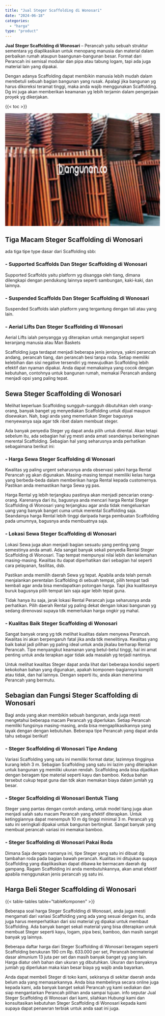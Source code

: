 ```yaml
---
title: "Jual Steger Scaffolding di Wonosari"
date: "2024-06-18"
categories: 
  - "harga"
type: "product"
---
```


**Jual Steger Scaffolding di Wonosari** – Perancah yaitu sebuah struktur sementara yg diaplikasikan untuk menopang manusia dan material dalam perbaikan rumah ataupun baangunan-bangunan besar. Format dari Perancah ini semisal modular dan pipa atau tabung logam, tapi ada juga material lain yang dipakai.

Dengan adanya Scaffolding dapat membikin manusia lebih mudah dalam membetuli sebuah bagian bangunan yang rusak. Apalagi jika bangunan yg harus dikoreksi teramat tinggi, maka anda wajib menggunakan Scaffolding. Dg ini juga akan memberikan keamanan yg lebih terjamin dalam pengerjaan proyek yg dikerjakan.

{{< toc >}}

![Jual Steger Scaffolding di Wonosari](/images/sewa-scaffolding-steger-12.png)

## Tiga Macam Steger Scaffolding di Wonosari

ada tiga tipe type dasar dari Scaffolding sbb:

### \- Supported Scaffolds Dan Steger Scaffolding di Wonosari

Supported Scaffolds yaitu platform yg disangga oleh tiang, dimana dilengkapi dengan pendukung lainnya seperti sambungan, kaki-kaki, dan lainnya.

### \- Suspended Scaffolds Dan Steger Scaffolding di Wonosari

Suspended Scaffolds ialah platform yang tergantung dengan tali atau yang lain.

### \- Aerial Lifts Dan Steger Scaffolding di Wonosari

Aerial Lifts ialah penyangga yg diterapkan untuk mengangkat seperti keranjang manusia atau Man Baskets

Scaffolding juga terdapat menjadi beberapa jenis jenisnya, yakni perancah andang, perancah tiang, dan perancah besi tanpa roda. Setiap memiliki kelebihan dan sisi negative tersendiri yg mewujudkan Scaffolding lebih efektif dan nyaman dipakai. Anda dapat memakainya yang cocok dengan kebutuhan, contohnya untuk bangunan rumah, memakai Perancah andang menjadi opsi yang paling tepat.

## Sewa Steger Scaffolding di Wonosari

Melihat keperluan Scaffolding sungguh-sungguh dibutuhkan oleh orang-orang, banyak banget yg menyediakan Scaffolding untuk dijual maupun disewakan. Nah, bagi anda yang memerlukan Steger bagusnya menyewanya saja agar tdk ribet dalam membuat steger.

Ada banyak penyedia Steger yg dapat anda pilih untuk dirental. Akan tetapi sebelum itu, ada sebagian hal yg mesti anda amati seandainya berkeinginan merental Scaffolding. Sebagian hal yang seharusnya anda perhatikan sebagaimana berikut ini:

### \- Harga Sewa Steger Scaffolding di Wonosari

Kwalitas yg paling urgent seharusnya anda observasi yakni harga Rental Perancah yg akan digunakan. Masing-masing tempat memiliki kelas harga yang berbeda-beda dalam memberikan harga Rental kepada customernya. Pastikan anda memastikan harga Sewa yg pas.

Harga Rental yg lebih terjangkau pastinya akan menjadi pencarian orang-orang. Karenanya dari itu, bagusnya anda mencari harga Rental Steger Scaffolding di Wonosari yang terjangkau agar anda tidak mengeluarkan uang yang banyak banget cuma untuk merental Scaffolding saja. Seandainya harga Rental lebih tinggi daripada harga pembuatan Scaffolding pada umumnya, bagusnya anda membuatnya saja.

### \- Lokasi Sewa Steger Scaffolding di Wonosari

Lokasi Sewa juga akan menjadi bagian sesuatu yang penting yang semestinya anda amati. Ada sangat banyak sekali penyedia Rental Steger Scaffolding di Wonosari. Tiap tempat mempunyai nilai lebih dan kelemahan masing-masing. Kwalitas itu dapat diperhatikan dari sebagian hal seperti cara pelayanan, fasilitas, dsb.

Pastikan anda memilih daerah Sewa yg tepat. Apabila anda telah pernah menjalankan perentalan Scaffolding di sebuah tempat, pilih tempat tadi kembali agar anda bisa mendapatkan potongan harga. Tapi jika kualitasnya buruk bagusnya pilih tempat lain saja agar lebih tepat guna.

Tidak hanya itu saja, jarak lokasi Rental Perancah juga seharusnya anda perhatikan. Pilih daerah Rental yg paling dekat dengan lokasi bangunan yg sedang direnovasi supaya tdk memerlukan harga ongkir yg mahal.

### \- Kualitas Baik Steger Scaffolding di Wonosari

Sangat banyak orang yg tdk melihat kualitas dalam menyewa Perancah. Kwalitas ini akan berpengaruh fatal jika anda tdk menelitinya. Kwalitas yang baik bakal jadi pilihan yg paling ideal untuk anda jikalau berharap Rental Perancah. Tipe menyangkut keamanan yang betul-betul tinggi, hal ini amat penting untuk anda terapkan agar tidak ada masalah yg terjadi nantinya.

Untuk melihat kwalitas Steger dapat anda lihat dari beberapa kondisi seperti kekokohan bahan yang digunakan, apakah komponen-bagiannya komplit atau tidak, dan hal lainnya. Dengan seperti itu, anda akan menerima Perancah yang bermutu.

## Sebagian dan Fungsi Steger Scaffolding di Wonosari

Bagi anda yang akan membikin sebuah bangunan, anda juga mesti mengetahui beberapa macam Perancah yg diperlukan. Setiap Perancah memiliki fungsinya masing-masing, anda bisa mengaplikasikannya yang layak dengan dengan kebutuhan. Beberapa tipe Perancah yang dapat anda tahu sebagai berikut!

### \- Steger Scaffolding di Wonosari Tipe Andang

Variasi Scaffolding yang satu ini memiliki format datar, lazimnya tingginya kurang lebih 3 m. Sebagian Scaffolding yang satu ini lazim yang diterapkan untuk bangunan yg memiliki ukuran rendah. Scaffolding anda bisa dijadikan dengan beragam tipe material seperti kayu dan bamboo. Kedua bahan tersebut cukup tepat guna dan tdk akan memakan biaya dalam jumlah yg besar.

### \- Steger Scaffolding di Wonosari Bentuk Tiang

Steger yang pantas dengan contoh andang, untuk model tiang juga akan menjadi salah satu macam Perancah yang efektif diterapkan. Untuk ketinggiannya dapat menempuh 10 m dg tinggi minimal 3 m. Perancah yg satu ini seringkali dipakai untuk bangunan bertingkat. Sangat banyak yang membuat perancah variasi ini memakai bamboo.

### \- Steger Scaffolding di Wonosari Pakai Roda

Dimana Saja dengan namanya ini, tipe Steger yang satu ini dibuat dg tambahan roda pada bagian bawah perancah. Kualitas ini ditujukan supaya Scaffolding yang diaplikasikan dapat dibawa ke bermacam daerah dg gampang. Ragam Scaffolding ini anda membutuhkannya, akan amat efektif apabila menggunakan jenis perancah yg satu ini.

## Harga Beli Steger Scaffolding di Wonosari

{{< table-tables table="tableKomponen" >}}

Beberapa soal harga Steger Scaffolding di Wonosari, anda juga mesti mengamati dari variasi Scaffolding yang ada yang sesuai dengan itu, anda juga harus memperhatikan dari sisi material yg dipakai untuk membaut Scaffolding. Ada banyak banget sekali material yang bisa diterapkan untuk membuat Steger seperti kayu, logam, pipa besi, bamboo, dan masih sangat banyak yg lainnya.

Beberapa daftar harga dari Steger Scaffolding di Wonosari beragam seperti Scaffolding berukuran 190 cm Rp. 633.000 per set, Perancah bermaterial dasar almunium 13 juta per set dan masih banyak banget yg yang lain. Harga diatur oleh bahan dan ukuran yg dibutuhkan. Ukuran dan banyaknya jumlah yg diperlukan maka kian besar biaya yg wajib anda bayarkan.

Anda dapat membeli Steger di toko kami, sekiranya di sekitar daerah anda belum ada yang memasarkannya. Anda bisa membelinya secara online juga kepada kami, ada banyak banget sekali Perancah yg kami sediakan dan siap mengantarkan Perancah pilihan anda sampai tujuan. info seputar Jual Steger Scaffolding di Wonosari dari kami, silahkan Hubungi kami dan konsultasikan kebutuhan Steger Scaffolding di Wonosari kepada kami supaya dapat penawran terbiak untuk anda saat ini juga.
